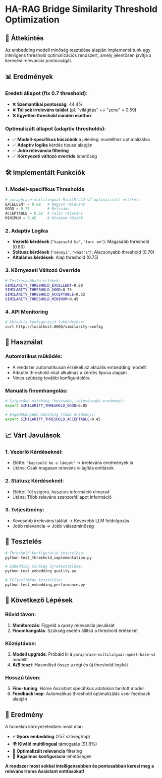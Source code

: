 # HA-RAG Bridge Similarity Threshold Optimization

## 🎯 Áttekintés

Az embedding modell minőség tesztelése alapján implementáltunk egy intelligens threshold optimalizációs rendszert, amely jelentősen javítja a keresési relevancia pontosságát.

## 📊 Eredmények

### Eredeti állapot (fix 0.7 threshold):

- ❌ **Szemantikai pontosság**: 44.4%
- ❌ **Túl sok irreleváns találat** (pl. "világítás" ↔ "zene" = 0.59)
- ❌ **Egyetlen threshold minden esethez**

### Optimalizált állapot (adaptív thresholds):

- ✅ **Modell-specifikus küszöbök** a jelenlegi modellhez optimalizálva
- ✅ **Adaptív logika** kérdés típusa alapján
- ✅ **Jobb relevancia filtering**
- ✅ **Környezeti változó override** lehetőség

## 🛠️ Implementált Funkciók

### 1. **Modell-specifikus Thresholds**

```python
# paraphrase-multilingual-MiniLM-L12-v2 optimalizált értékei:
EXCELLENT = 0.88   # Nagyon releváns
GOOD = 0.75        # Releváns
ACCEPTABLE = 0.52  # Talán releváns
MINIMUM = 0.45     # Minimum küszöb
```

### 2. **Adaptív Logika**

- **Vezérlő kérdések** (`"kapcsold be"`, `"turn on"`): Magasabb threshold (0.80)
- **Státusz kérdések** (`"mennyi"`, `"what's"`): Alacsonyabb threshold (0.70)
- **Általános kérdések**: Alap threshold (0.75)

### 3. **Környezeti Változó Override**

```bash
# Testreszabható értékek:
SIMILARITY_THRESHOLD_EXCELLENT=0.88
SIMILARITY_THRESHOLD_GOOD=0.75
SIMILARITY_THRESHOLD_ACCEPTABLE=0.52
SIMILARITY_THRESHOLD_MINIMUM=0.45
```

### 4. **API Monitoring**

```bash
# Aktuális konfiguráció lekérdezése:
curl http://localhost:8000/similarity-config
```

## 🔧 Használat

### Automatikus működés:

- A rendszer automatikusan érzékeli az aktuális embedding modellt
- Adaptív threshold-okat alkalmaz a kérdés típusa alapján
- Nincs szükség további konfigurációra

### Manuális finomhangolás:

```bash
# Szigorúbb matching (kevesebb, relevánsabb eredmény):
export SIMILARITY_THRESHOLD_GOOD=0.85

# Engedékenyebb matching (több eredmény):
export SIMILARITY_THRESHOLD_ACCEPTABLE=0.45
```

## 📈 Várt Javulások

### 1. **Vezérlő Kérdéseknél**:

- Előtte: `"kapcsold be a lámpát"` → irreleváns eredmények is
- Utána: Csak magasan releváns világítás entitások

### 2. **Státusz Kérdéseknél**:

- Előtte: Túl szigorú, hasznos információ elmarad
- Utána: Több releváns szenzor/állapot információ

### 3. **Teljesítmény**:

- Kevesebb irreleváns találat → Kevesebb LLM feldolgozás
- Jobb relevancia → Jobb válaszminőség

## 🧪 Tesztelés

```bash
# Threshold konfiguráció tesztelése:
python test_threshold_implementation.py

# Embedding minőség újratesztelése:
python test_embedding_quality.py

# Teljesítmény tesztelése:
python test_embedding_performance.py
```

## 🚀 Következő Lépések

### Rövid távon:

1. **Monitorozás**: Figyeld a query relevancia javulását
2. **Finomhangolás**: Szükség esetén állítsd a threshold értékeket

### Középtávon:

3. **Modell upgrade**: Próbáld ki a `paraphrase-multilingual-mpnet-base-v2` modellt
4. **A/B teszt**: Hasonlítsd össze a régi és új threshold logikát

### Hosszú távon:

5. **Fine-tuning**: Home Assistant specifikus adatokon tanított modell
6. **Feedback loop**: Automatikus threshold optimalizálás user feedback alapján

## 🎉 Eredmény

A homelab környezetedben most már:

- ⚡ **Gyors embedding** (257 szöveg/mp)
- 🌍 **Kiváló multilingual** támogatás (91.8%)
- 🎯 **Optimalizált relevancia** filtering
- 🔧 **Rugalmas konfiguráció** lehetőségek

**A rendszer most sokkal intelligensebben és pontosabban keresi meg a releváns Home Assistant entitásokat!**
